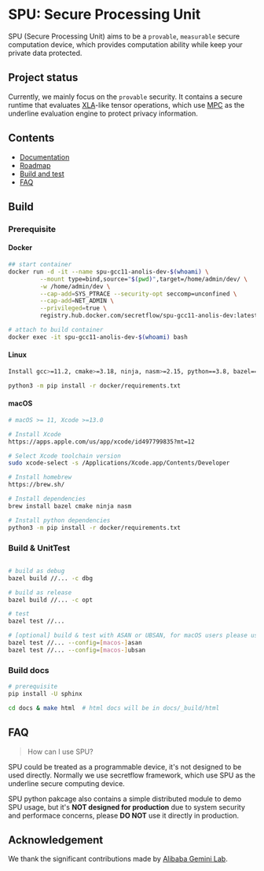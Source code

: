 # SPU: Secure Processing Unit

SPU (Secure Processing Unit) aims to be a `provable`, `measurable` secure computation device, which provides computation ability while keep your private data protected.

## Project status

Currently, we mainly focus on the `provable` security. It contains a secure runtime that evaluates [XLA](https://www.tensorflow.org/xla/operation_semantics)-like tensor operations, which use [MPC](https://en.wikipedia.org/wiki/Secure_multi-party_computation) as the underline evaluation engine to protect privacy information.

## Contents
- [Documentation](https://secretflow.readthedocs.io)
- [Roadmap](TBD)
- [Build and test](#Build)
- [FAQ](#FAQ)

## Build

### Prerequisite

#### Docker
```sh
## start container
docker run -d -it --name spu-gcc11-anolis-dev-$(whoami) \
         --mount type=bind,source="$(pwd)",target=/home/admin/dev/ \
         -w /home/admin/dev \
         --cap-add=SYS_PTRACE --security-opt seccomp=unconfined \
         --cap-add=NET_ADMIN \
         --privileged=true \
         registry.hub.docker.com/secretflow/spu-gcc11-anolis-dev:latest

# attach to build container
docker exec -it spu-gcc11-anolis-dev-$(whoami) bash
```

#### Linux

```sh
Install gcc>=11.2, cmake>=3.18, ninja, nasm>=2.15, python==3.8, bazel==4.2

python3 -m pip install -r docker/requirements.txt
```

#### macOS

```sh
# macOS >= 11, Xcode >=13.0

# Install Xcode
https://apps.apple.com/us/app/xcode/id497799835?mt=12

# Select Xcode toolchain version
sudo xcode-select -s /Applications/Xcode.app/Contents/Developer

# Install homebrew
https://brew.sh/

# Install dependencies
brew install bazel cmake ninja nasm

# Install python dependencies
python3 -m pip install -r docker/requirements.txt
```

### Build & UnitTest

``` sh

# build as debug
bazel build //... -c dbg

# build as release
bazel build //... -c opt

# test
bazel test //...

# [optional] build & test with ASAN or UBSAN, for macOS users please use configs with macOS prefix
bazel test //... --config=[macos-]asan
bazel test //... --config=[macos-]ubsan
```


### Build docs

```sh
# prerequisite
pip install -U sphinx

cd docs & make html  # html docs will be in docs/_build/html
```

## FAQ

> How can I use SPU?

SPU could be treated as a programmable device, it's not designed to be used directly. Normally we use secretflow framework, which use SPU as the underline secure computing device. 

SPU python pakcage also contains a simple distributed module to demo SPU usage, but it's **NOT designed for production** due to system security and performace concerns, please **DO NOT** use it directly in production.

## Acknowledgement

We thank the significant contributions made by [Alibaba Gemini Lab](https://alibaba-gemini-lab.github.io).
